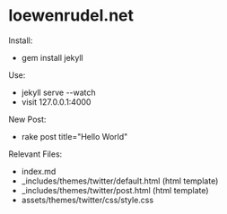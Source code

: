 loewenrudel.net
===============

Install:

  * gem install jekyll

Use:

  * jekyll serve --watch
  * visit 127.0.0.1:4000

New Post:

  * rake post title="Hello World"

Relevant Files:

  * index.md
  * _includes/themes/twitter/default.html (html template)
  * _includes/themes/twitter/post.html (html template)
  * assets/themes/twitter/css/style.css
